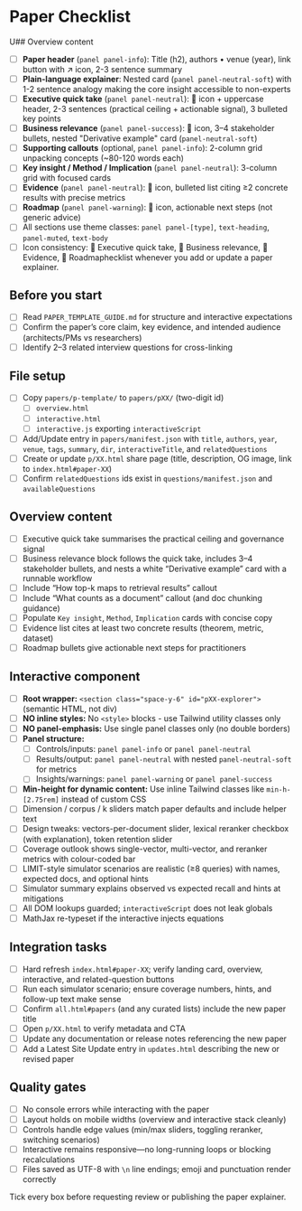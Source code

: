 # Paper Checklist

U## Overview content

- [ ] **Paper header** (`panel panel-info`): Title (h2), authors • venue (year), link button with ↗ icon, 2-3 sentence summary
- [ ] **Plain-language explainer**: Nested card (`panel panel-neutral-soft`) with 1-2 sentence analogy making the core insight accessible to non-experts
- [ ] **Executive quick take** (`panel panel-neutral`): 🧭 icon + uppercase header, 2-3 sentences (practical ceiling + actionable signal), 3 bulleted key points
- [ ] **Business relevance** (`panel panel-success`): 💼 icon, 3–4 stakeholder bullets, nested "Derivative example" card (`panel-neutral-soft`)
- [ ] **Supporting callouts** (optional, `panel panel-info`): 2-column grid unpacking concepts (~80-120 words each)
- [ ] **Key insight / Method / Implication** (`panel panel-neutral`): 3-column grid with focused cards
- [ ] **Evidence** (`panel panel-neutral`): 🧪 icon, bulleted list citing ≥2 concrete results with precise metrics
- [ ] **Roadmap** (`panel panel-warning`): 🔭 icon, actionable next steps (not generic advice)
- [ ] All sections use theme classes: `panel panel-[type]`, `text-heading`, `panel-muted`, `text-body`
- [ ] Icon consistency: 🧭 Executive quick take, 💼 Business relevance, 🧪 Evidence, 🔭 Roadmaphecklist whenever you add or update a paper explainer.

## Before you start

- [ ] Read `PAPER_TEMPLATE_GUIDE.md` for structure and interactive expectations
- [ ] Confirm the paper’s core claim, key evidence, and intended audience (architects/PMs vs researchers)
- [ ] Identify 2–3 related interview questions for cross-linking

## File setup

- [ ] Copy `papers/p-template/` to `papers/pXX/` (two-digit id)
  - [ ] `overview.html`
  - [ ] `interactive.html`
  - [ ] `interactive.js` exporting `interactiveScript`
- [ ] Add/Update entry in `papers/manifest.json` with `title`, `authors`, `year`, `venue`, `tags`, `summary`, `dir`, `interactiveTitle`, and `relatedQuestions`
- [ ] Create or update `p/XX.html` share page (title, description, OG image, link to `index.html#paper-XX`)
- [ ] Confirm `relatedQuestions` ids exist in `questions/manifest.json` and `availableQuestions`

## Overview content

- [ ] Executive quick take summarises the practical ceiling and governance signal
- [ ] Business relevance block follows the quick take, includes 3–4 stakeholder bullets, and nests a white “Derivative example” card with a runnable workflow
- [ ] Include “How top-k maps to retrieval results” callout
- [ ] Include “What counts as a document” callout (and doc chunking guidance)
- [ ] Populate `Key insight`, `Method`, `Implication` cards with concise copy
- [ ] Evidence list cites at least two concrete results (theorem, metric, dataset)
- [ ] Roadmap bullets give actionable next steps for practitioners

## Interactive component

- [ ] **Root wrapper:** `<section class="space-y-6" id="pXX-explorer">` (semantic HTML, not div)
- [ ] **NO inline styles:** No `<style>` blocks - use Tailwind utility classes only
- [ ] **NO panel-emphasis:** Use single panel classes only (no double borders)
- [ ] **Panel structure:**
  - [ ] Controls/inputs: `panel panel-info` or `panel panel-neutral`
  - [ ] Results/output: `panel panel-neutral` with nested `panel-neutral-soft` for metrics
  - [ ] Insights/warnings: `panel panel-warning` or `panel panel-success`
- [ ] **Min-height for dynamic content:** Use inline Tailwind classes like `min-h-[2.75rem]` instead of custom CSS
- [ ] Dimension / corpus / k sliders match paper defaults and include helper text
- [ ] Design tweaks: vectors-per-document slider, lexical reranker checkbox (with explanation), token retention slider
- [ ] Coverage outlook shows single-vector, multi-vector, and reranker metrics with colour-coded bar
- [ ] LIMIT-style simulator scenarios are realistic (≥8 queries) with names, expected docs, and optional hints
- [ ] Simulator summary explains observed vs expected recall and hints at mitigations
- [ ] All DOM lookups guarded; `interactiveScript` does not leak globals
- [ ] MathJax re-typeset if the interactive injects equations

## Integration tasks

- [ ] Hard refresh `index.html#paper-XX`; verify landing card, overview, interactive, and related-question buttons
- [ ] Run each simulator scenario; ensure coverage numbers, hints, and follow-up text make sense
- [ ] Confirm `all.html#papers` (and any curated lists) include the new paper title
- [ ] Open `p/XX.html` to verify metadata and CTA
- [ ] Update any documentation or release notes referencing the new paper
- [ ] Add a Latest Site Update entry in `updates.html` describing the new or revised paper

## Quality gates

- [ ] No console errors while interacting with the paper
- [ ] Layout holds on mobile widths (overview and interactive stack cleanly)
- [ ] Controls handle edge values (min/max sliders, toggling reranker, switching scenarios)
- [ ] Interactive remains responsive—no long-running loops or blocking recalculations
- [ ] Files saved as UTF-8 with `\n` line endings; emoji and punctuation render correctly

Tick every box before requesting review or publishing the paper explainer.
